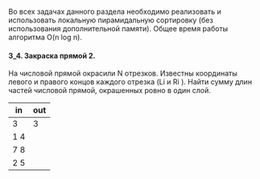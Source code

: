 Во всех задачах данного раздела необходимо реализовать и использовать локальную
пирамидальную сортировку ​(без использования дополнительной памяти). Общее время работы алгоритма O(n log n).

#### 3_4. Закраска прямой 2.

На числовой прямой окрасили N отрезков. Известны координаты левого и правого концов каждого отрезка (Li и Ri ). Найти сумму длин частей числовой прямой, окрашенных ровно в один слой.

| in | out |
|----|-----|
| 3 | 3 |
| 1 4 | |
| 7 8 | |
| 2 5 | |
